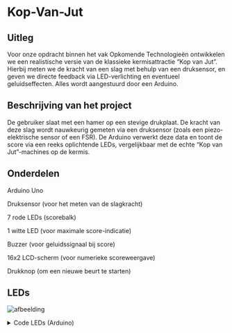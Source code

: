 # Kop-Van-Jut

## Uitleg

Voor onze opdracht binnen het vak Opkomende Technologieën ontwikkelen we een realistische versie van de klassieke kermisattractie “Kop van Jut”.
Hierbij meten we de kracht van een slag met behulp van een druksensor, en geven we directe feedback via LED-verlichting en eventueel geluidseffecten. 
Alles wordt aangestuurd door een Arduino.

## Beschrijving van het project

De gebruiker slaat met een hamer op een stevige drukplaat. 
De kracht van deze slag wordt nauwkeurig gemeten via een druksensor (zoals een piezo-elektrische sensor of een FSR). 
De Arduino verwerkt deze data en toont de score via een reeks oplichtende LEDs, vergelijkbaar met de echte “Kop van Jut”-machines op de kermis.

## Onderdelen

Arduino Uno

Druksensor (voor het meten van de slagkracht)

7 rode LEDs (scorebalk)

1 witte LED (voor maximale score-indicatie)

Buzzer (voor geluidssignaal bij score)

16x2 LCD-scherm (voor numerieke scoreweergave)

Drukknop (om een nieuwe beurt te starten)





## LEDs

![afbeelding](https://github.com/user-attachments/assets/2e5e726d-304a-4b6d-9dd7-5b7bde38c0f5)


<details>
  <summary>Code LEDs (Arduino)</summary>

  ```cpp
int sensor = 0;
int Led1 = 2;
int Led2 = 3;
int Led3 = 4;
int Led4 = 5;
int Led5 = 6;
int Led6 = 7;
int Led7 = 8;
int Led8 = 9;

void setup()
{
  pinMode(A0, INPUT);
  pinMode(Led1, OUTPUT);
  pinMode(Led2, OUTPUT);
  pinMode(Led3, OUTPUT);
  pinMode(Led4, OUTPUT);
  pinMode(Led5, OUTPUT);
  pinMode(Led6, OUTPUT);
  pinMode(Led7, OUTPUT);
  pinMode(Led8, OUTPUT);
  Serial.begin(9600);
}

void loop()
{
  sensor = analogRead(A0);
  if (sensor > 56) {
    digitalWrite(Led1, HIGH);
  } else {
    digitalWrite(Led1, LOW);
  }
  
  if (sensor > 2*56) {
    digitalWrite(Led2, HIGH);
  } else {
    digitalWrite(Led2, LOW);
  }
  
  if (sensor > 3*56) {
    digitalWrite(Led3, HIGH);
  } else {
    digitalWrite(Led3, LOW);
  }
  
  if (sensor > 4*56) {
    digitalWrite(Led4, HIGH);
  } else {
    digitalWrite(Led4, LOW);
  }
  
  if (sensor > 5*56) {
    digitalWrite(Led5, HIGH);
  } else {
    digitalWrite(Led5, LOW);
  }
  
  if (sensor > 6*56) {
    digitalWrite(Led6, HIGH);
  } else {
    digitalWrite(Led6, LOW);
  }
  
  if (sensor > 7*56) {
    digitalWrite(Led7, HIGH);
  } else {
    digitalWrite(Led7, LOW);
  }
  
  if (sensor > 8*56) {
    digitalWrite(Led8, HIGH);
  } else {
    digitalWrite(Led8, LOW);
  }
  
  
  Serial.print("sensor = ");
  Serial.println(sensor);
  delay(100); // Wait for 100 millisecond(s)
}
```
</details>



